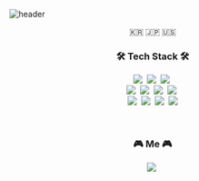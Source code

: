 ![header](https://capsule-render.vercel.app/api?type=venom&height=300&color=gradient&text=MY%20History();&animation=twinkling&fontColor=fffff)

<p align="center">🇰🇷 🇯🇵 🇺🇸</p>

<h3 align="center">🛠 Tech Stack 🛠</h3>

<p align="center">
  <img src="https://img.shields.io/badge/Java-007396?style=flat-square&logo=Java&logoColor=white"/></a>&nbsp 
  <img src="https://img.shields.io/badge/Javascript-ffb13b?style=flat-square&logo=javascript&logoColor=white"/></a>&nbsp 
  <img src="https://img.shields.io/badge/css-1572B6?style=flat-square&logo=css3&logoColor=white"/></a>&nbsp 
  <br>
  <img src="https://img.shields.io/badge/SpringBoot-6DB33F?style=flat-square&logo=Spring&logoColor=white"/></a>&nbsp 
  <img src="https://img.shields.io/badge/Mysql-E6B91E?style=flat-square&logo=MySql&logoColor=white"/></a>&nbsp 
  <img src="https://img.shields.io/badge/PostgreSQL-4169E1?style=flat&logo=postgresql&logoColor=white"/></a>&nbsp 
  <img src="https://img.shields.io/badge/Oracle-F80000?style=flat&logo=oracle&logoColor=white"/></a>&nbsp 
  <br>
  <img src="https://img.shields.io/badge/VSCode-007ACC?style=flat&logo=visual-studio-code&logoColor=white"/></a>&nbsp 
  <img src="https://img.shields.io/badge/A5:SQL%20Mk--2-003B57?style=flat&logoColor=white"/></a>&nbsp 
  <img src="https://img.shields.io/badge/Git-F05032?style=flat&logo=git&logoColor=white"/></a>&nbsp 
  <img src="https://img.shields.io/badge/Eclipse-2C2255?style=flat&logo=eclipse&logoColor=white"/>
</p>

<br>

<h3 align="center"> 🎮 Me 🎮 </h3>
<p align="center">
  <a href="https://velog.io/@csad123"><img src="https://img.shields.io/badge/Tech%20Blog-11B48A?style=flat-square&logo=Vimeo&logoColor=white&link=https://velog.io/@csad123"/></a>&nbsp
</p>
